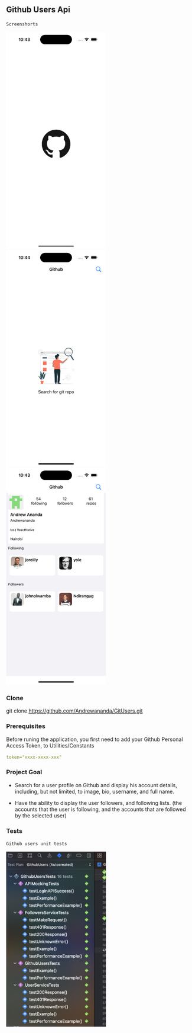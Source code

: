 ## Github Users Api
	
	Screenshorts
<img alt="splash" src="https://github.com/Andrewananda/GitUsers/blob/main/GithubUsers/screenshot/splash.png" width="270"/> 
<img alt="search" src="https://github.com/Andrewananda/GitUsers/blob/main/GithubUsers/screenshot/search.png" width="270"/> 
<img alt="profile" src="https://github.com/Andrewananda/GitUsers/blob/main/GithubUsers/screenshot/profile.png" width="270"/>


### Clone
git clone https://github.com/Andrewananda/GitUsers.git


### Prerequisites
Before runing the application, you first need to add your Github Personal Access Token, to Utilities/Constants

```yaml
token="xxxx-xxxx-xxx"
```

### Project Goal

* Search for a user profile on Github and display his account details, including, but not limited, to image, bio, username, and full name.

* Have the ability to display the user followers, and following lists. (the accounts that the user is following, and the accounts that are followed by the selected user)


### Tests
	Github users unit tests

<img alt="profile" src="https://github.com/Andrewananda/GitUsers/blob/main/GithubUsers/screenshot/tests.png" width="270"/>
